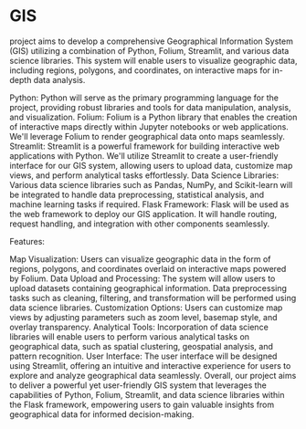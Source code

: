 # GIS
project aims to develop a comprehensive Geographical Information System (GIS) utilizing a combination of Python, Folium, Streamlit, and various data science libraries. This system will enable users to visualize geographic data, including regions, polygons, and coordinates, on interactive maps for in-depth data analysis.



Python: Python will serve as the primary programming language for the project, providing robust libraries and tools for data manipulation, analysis, and visualization.
Folium: Folium is a Python library that enables the creation of interactive maps directly within Jupyter notebooks or web applications. We'll leverage Folium to render geographical data onto maps seamlessly.
Streamlit: Streamlit is a powerful framework for building interactive web applications with Python. We'll utilize Streamlit to create a user-friendly interface for our GIS system, allowing users to upload data, customize map views, and perform analytical tasks effortlessly.
Data Science Libraries: Various data science libraries such as Pandas, NumPy, and Scikit-learn will be integrated to handle data preprocessing, statistical analysis, and machine learning tasks if required.
Flask Framework: Flask will be used as the web framework to deploy our GIS application. It will handle routing, request handling, and integration with other components seamlessly.



Features:

Map Visualization: Users can visualize geographic data in the form of regions, polygons, and coordinates overlaid on interactive maps powered by Folium.
Data Upload and Processing: The system will allow users to upload datasets containing geographical information. Data preprocessing tasks such as cleaning, filtering, and transformation will be performed using data science libraries.
Customization Options: Users can customize map views by adjusting parameters such as zoom level, basemap style, and overlay transparency.
Analytical Tools: Incorporation of data science libraries will enable users to perform various analytical tasks on geographical data, such as spatial clustering, geospatial analysis, and pattern recognition.
User Interface: The user interface will be designed using Streamlit, offering an intuitive and interactive experience for users to explore and analyze geographical data seamlessly.
Overall, our project aims to deliver a powerful yet user-friendly GIS system that leverages the capabilities of Python, Folium, Streamlit, and data science libraries within the Flask framework, empowering users to gain valuable insights from geographical data for informed decision-making.
